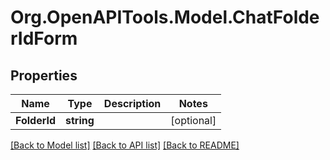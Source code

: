 # Org.OpenAPITools.Model.ChatFolderIdForm

## Properties

Name | Type | Description | Notes
------------ | ------------- | ------------- | -------------
**FolderId** | **string** |  | [optional] 

[[Back to Model list]](../../README.md#documentation-for-models) [[Back to API list]](../../README.md#documentation-for-api-endpoints) [[Back to README]](../../README.md)

